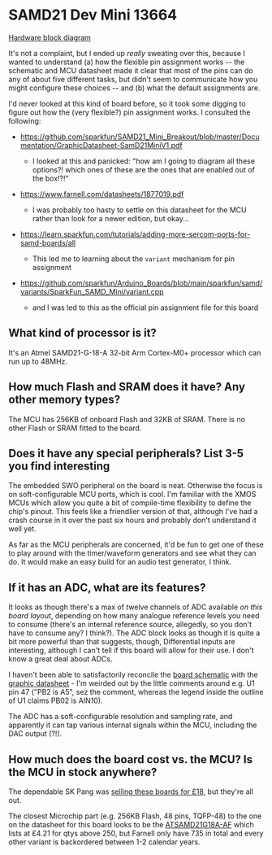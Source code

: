 # SAMD21 Dev Mini 13664

[Hardware block diagram](./sparkfun%20dev%20mini%20breakout.drawio.pdf)

It's not a complaint, but I ended up *really* sweating over this, because I wanted to understand (a) how the flexible pin assignment works -- the schematic and MCU datasheet made it clear that most of the pins can do any of about five different tasks, but didn't seem to communicate how you might configure these choices -- and (b) what the default assignments are. 

I'd never looked at this kind of board before, so it took some digging to figure out how the (very flexible?) pin assignment works. I consulted the following: 

* https://github.com/sparkfun/SAMD21_Mini_Breakout/blob/master/Documentation/GraphicDatasheet-SamD21MiniV1.pdf

  * I looked at this and panicked: "how am I going to diagram all these options?! which ones of these are the ones that are enabled out of the box!?!"

* https://www.farnell.com/datasheets/1877019.pdf  

  * I was probably too hasty to settle on this datasheet for the MCU rather than look for a newer edition, but okay...

* https://learn.sparkfun.com/tutorials/adding-more-sercom-ports-for-samd-boards/all

  * This led me to learning about the `variant` mechanism for pin assignment
   
* https://github.com/sparkfun/Arduino_Boards/blob/main/sparkfun/samd/variants/SparkFun_SAMD_Mini/variant.cpp 

  * and I was led to this as the official pin assignment file for this board

## What kind of processor is it? 

It's an Atmel SAMD21-G-18-A 32-bit Arm Cortex-M0+ processor which can run up to 48MHz.

## How much Flash and SRAM does it have? Any other memory types? 

The MCU has 256KB of onboard Flash and 32KB of SRAM. There is no other Flash or SRAM fitted to the board.

## Does it have any special peripherals? List 3-5 you find interesting

The embedded SWO peripheral on the board is neat. Otherwise the focus is on soft-configurable MCU ports, which is cool. I'm familiar with the XMOS MCUs which allow you quite a bit of compile-time flexibility to define the chip's pinout. This feels like a friendlier version of that, although I've had a crash course in it over the past six hours and probably don't understand it well yet.

As far as the MCU peripherals are concerned, it'd be fun to get one of these to play around with the timer/waveform generators and see what they can do. It would make an easy build for an audio test generator, I think.

## If it has an ADC, what are its features? 

It looks as though there's a max of twelve channels of ADC available *on this board layout*, depending on how many analogue reference levels you need to consume (there's an internal reference source, allegedly, so you don't have to consume any? I think?). The ADC block looks as though it is quite a bit more powerful than that suggests, though, Differential inputs are interesting, although I can't tell if this board will allow for their use. I don't know a great deal about ADCs.

I haven't been able to satisfactorily reconcile the [board schematic](https://cdn.sparkfun.com/datasheets/Dev/Arduino/Boards/sparkfun-samd21-mini-breakout-v10.pdf?_gl=1*1uojpc3*_ga*MjA5OTIxNjY1LjE2OTY2MjMzNDg.*_ga_T369JS7J9N*MTY5NjY5NjIwNi41LjEuMTY5NjY5Njk3OS42MC4wLjA.) with the [graphic datasheet](https://github.com/sparkfun/SAMD21_Mini_Breakout/blob/master/Documentation/GraphicDatasheet-SamD21MiniV1.pdf) - I'm weirded out by the little comments around e.g. U1 pin 47 ("PB2 is A5", sez the comment, whereas the legend inside the outline of U1 claims PB02 is AIN10).

The ADC has a soft-configurable resolution and sampling rate, and apparently it can tap various internal signals within the MCU, including the DAC output (?!).

## How much does the board cost vs. the MCU? Is the MCU in stock anywhere? 

The dependable SK Pang was [selling these boards for £18](https://www.skpang.co.uk/products/sparkfun-samd21-mini-breakout), but they're all out.

The closest Microchip part (e.g. 256KB Flash, 48 pins, TQFP-48) to the one on the datasheet for this board looks to be the [ATSAMD21G18A-AF](https://uk.farnell.com/microchip/atsamd21g18a-af/mcu-32bit-cortex-m0-48mhz-tqfp/dp/2460543) which lists at £4.21 for qtys above 250, but Farnell only have 735 in total and every other variant is backordered between 1-2 calendar years.
